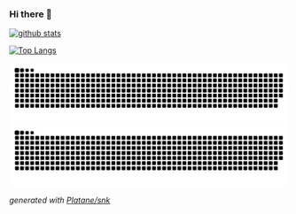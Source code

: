 ### Hi there 👋

<!--
**cuongpiger/cuongpiger** is a ✨ _special_ ✨ repository because its `README.md` (this file) appears on your GitHub profile.

- 😄 Pronouns: ...
- ⚡ Fun fact: ...
-->
[![github stats](https://github-readme-stats.vercel.app/api?username=cuongpiger&show_icons=true&line_height=20&show_icons=true&theme=vue)](https://github-readme-stats.vercel.app/api?username=cuongpiger&show_icons=true&line_height=20&show_icons=true&theme=vue)

[![Top Langs](https://github-readme-stats.vercel.app/api/top-langs/?username=cuongpiger&show_icons=true&layout=compact&theme=vue)](https://github-readme-stats.vercel.app/api/top-langs/?username=cuongpiger&show_icons=true&layout=compact&theme=vue)

![github contribution grid snake animation](https://raw.githubusercontent.com/platane/platane/output/github-contribution-grid-snake-dark.svg#gh-dark-mode-only)![github contribution grid snake animation](https://raw.githubusercontent.com/platane/platane/output/github-contribution-grid-snake.svg#gh-light-mode-only)


_generated with [Platane/snk](https://github.com/Platane/snk)_
